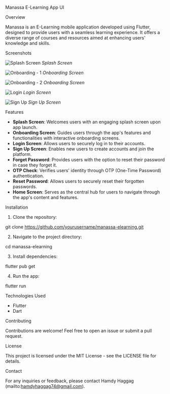 Manassa E-Learning App UI

Overview

Manassa is an E-Learning mobile application developed using Flutter, designed to provide users with a seamless learning experience. It offers a diverse range of courses and resources aimed at enhancing users' knowledge and skills.

Screenshots

![Splash Screen](assets/ScreenShots/1.SplashScreen.png)
*Splash Screen*

![Onboarding - 1](assets/ScreenShots/2.%20Onboarding%20-%201.png)
*Onboarding Screen*

![Onboarding - 2](assets/ScreenShots/2.%20Onboarding%20-%202.png)
*Onboarding Screen*

![Login](assets/ScreenShots/4.%20Login.png)
*Login Screen*

![Sign Up](assets/ScreenShots/5.%20Sign%20Up.png)
*Sign Up Screen*

Features

- **Splash Screen**: Welcomes users with an engaging splash screen upon app launch.
- **Onboarding Screen**: Guides users through the app's features and functionalities with interactive onboarding screens.
- **Login Screen**: Allows users to securely log in to their accounts.
- **Sign Up Screen**: Enables new users to create accounts and join the platform.
- **Forget Password**: Provides users with the option to reset their password in case they forget it.
- **OTP Check**: Verifies users' identity through OTP (One-Time Password) authentication.
- **Reset Password**: Allows users to securely reset their forgotten passwords.
- **Home Screen**: Serves as the central hub for users to navigate through the app's content and features.

Installation

1. Clone the repository:

git clone https://github.com/yourusername/manassa-elearning.git

2. Navigate to the project directory:

cd manassa-elearning

3. Install dependencies:

flutter pub get

4. Run the app:

flutter run

Technologies Used

- Flutter
- Dart

Contributing

Contributions are welcome! Feel free to open an issue or submit a pull request.

License

This project is licensed under the MIT License - see the LICENSE file for details.

Contact

For any inquiries or feedback, please contact Hamdy Haggag (mailto:hamdyhaggag74@gmail.com).
